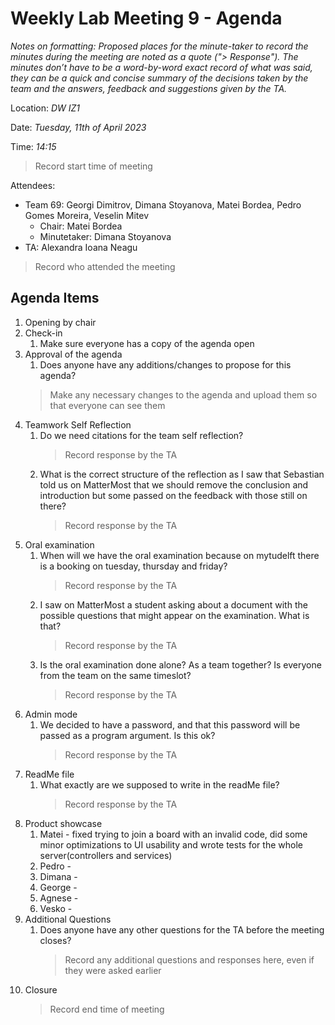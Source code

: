 # Weekly Lab Meeting 9 - Agenda

*Notes on formatting:
Proposed places for the minute-taker to record the minutes during the meeting are noted as a quote ("> Response").
The minutes don’t have to be a word-by-word exact record of what was said, they can be a quick and concise summary of the decisions taken by the team and the answers, feedback and suggestions given by the TA.*

Location: *DW IZ1*

Date: *Tuesday, 11th of April 2023*

Time: *14:15*
> Record start time of meeting

Attendees:
- Team 69: Georgi Dimitrov, Dimana Stoyanova, Matei Bordea, Pedro Gomes Moreira, Veselin Mitev
  - Chair: Matei Bordea
  - Minutetaker: Dimana Stoyanova
- TA: Alexandra Ioana Neagu
> Record who attended the meeting

## Agenda Items
1. Opening by chair
2. Check-in
    1. Make sure everyone has a copy of the agenda open
3. Approval of the agenda
    1. Does anyone have any additions/changes to propose for this agenda?
    > Make any necessary changes to the agenda and upload them so that everyone can see them
4. Teamwork Self Reflection
   1.  Do we need citations for the team self reflection?
        >Record response by the TA
   2.  What is the correct structure of the reflection as I saw that Sebastian told us on MatterMost that we should remove the conclusion and introduction but some passed on the feedback with those still on there?
        >Record response by the TA
5. Oral examination
   1. When will we have the oral examination because on mytudelft there is a booking on tuesday, thursday and friday?
        >Record response by the TA
   2. I saw on MatterMost a student asking about a document with the possible questions that might appear on the examination. What is that?
        >Record response by the TA
   3. Is the oral examination done alone? As a team together? Is everyone from the team on the same timeslot?
        >Record response by the TA
6. Admin mode
    1. We decided to have a password, and that this password will be passed as a program argument. Is this ok?
        >Record response by the TA
7. ReadMe file
    1. What exactly are we supposed to write in the readMe file?
        >Record response by the TA
8. Product showcase
   1. Matei - fixed trying to join a board with an invalid code, did some minor optimizations to UI usability and wrote tests for the whole server(controllers and services)
   2. Pedro -
   3. Dimana -
   4. George -
   5. Agnese -
   6. Vesko - 
9. Additional Questions
    1. Does anyone have any other questions for the TA before the meeting closes?
        >Record any additional questions and responses here, even if they were asked earlier
10. Closure
    >Record end time of meeting
